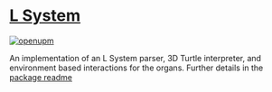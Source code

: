 
# [L System](Packages/com.dman.l-system)

[![openupm](https://img.shields.io/npm/v/com.dman.l-system?label=openupm&registry_uri=https://package.openupm.com)](https://openupm.com/packages/com.dman.l-system/)

An implementation of an L System parser, 3D Turtle interpreter, and environment based interactions for the organs. Further details in the [package readme](Packages/com.dman.l-system)
